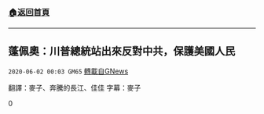 ###  [:house:返回首頁](https://github.com/ourhimalayas/txt)
---

## 蓬佩奧：川普總統站出來反對中共，保護美國人民
`2020-06-02 00:03 GM65` [轉載自GNews](https://gnews.org/zh-hant/220251/)

翻譯：麥子、奔騰的長江、佳佳 字幕：麥子

0
